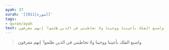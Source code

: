 ```yaml
---
ayah: 37
surah: '[[011|سورة]]'
tags:
- quran/ayah
text: واصنع الفلك بأعيننا ووحينا ولا تخاطبني في الذين ظلموا ۚ إنهم مغرقون
---
```

> واصنع الفلك بأعيننا ووحينا ولا تخاطبني في الذين ظلموا ۚ إنهم مغرقون
